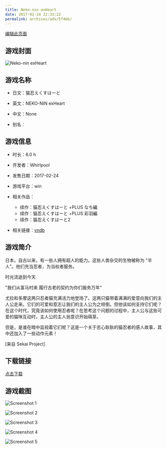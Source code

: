 ```yaml
---
title: Neko-nin exHeart
date: 2017-02-24 22:33:22
permalink: archives/adv/5f4mb/
---
```

[编辑此页面](https://github.com/ACG-3/ADV3-source/blob/main/source/_posts/%E7%8C%AB%E5%BF%8D%E3%81%88%E3%81%8F%E3%81%99%E3%81%AF%E3%83%BC%E3%81%A8.md)

## 游戏封面

![Neko-nin exHeart](https://pan.timero.xyz/d/onedrive/img_lib_001/Neko-nin%20exHeart_cover.avif)


## 游戏名称

- 日文：猫忍えくすはーと
- 英文：NEKO-NIN exHeart
- 中文：None

- 别名：


## 游戏信息

- 时长：6.0 h
- 开发者：Whirlpool
- 发售日期：2017-02-24
- 游戏平台：win
- 相关作品：
   - 续作：猫忍えくすはーと +PLUS なち編
   - 续作：猫忍えくすはーと +PLUS 彩羽編
   - 续作：猫忍えくすはーと2

- 相关链接：[vndb](https://vndb.org/v20433)


## 游戏简介

日本。自古以来，有一些人拥有超人的能力。这些人兽杂交的生物被称为 "半人"。他们充当忍者，为当权者服务。

时光流逝到今天
 
"我们从富马村来 履行古老的契约为你们服务万年"
 
尤拉和多摩这两只忍者猫充满活力地登场了。这两只猫带着满满的爱意向我们的主人公走来。它们的可爱和意志让我们的主人公为之倾倒。但他该如何支持它们呢？在这个时代，究竟该如何使用忍者呢？在思考这个问题的过程中，主人公与这些可爱的猫咪互动时，主人公的主人翁意识开始萌芽。

但是，是谁在暗中监视着它们呢？这是一个关于忠心耿耿的猫忍者的感人故事，其中还加入了一些动作元素！

[来自 Sekai Project］


## 下载链接

[点击下载](https://pan.timero.xyz/onedrive/adv_lib_001/%E7%8C%AB%E5%BF%8D%E3%81%88%E3%81%8F%E3%81%99%E3%81%AF%E3%83%BC%E3%81%A8)


## 游戏截图


![Screenshot 1](https://pan.timero.xyz/d/onedrive/img_lib_001/Neko-nin%20exHeart_Screenshot_1.avif)

![Screenshot 2](https://pan.timero.xyz/d/onedrive/img_lib_001/Neko-nin%20exHeart_Screenshot_2.avif)

![Screenshot 3](https://pan.timero.xyz/d/onedrive/img_lib_001/Neko-nin%20exHeart_Screenshot_3.avif)

![Screenshot 4](https://pan.timero.xyz/d/onedrive/img_lib_001/Neko-nin%20exHeart_Screenshot_4.avif)

![Screenshot 5](https://pan.timero.xyz/d/onedrive/img_lib_001/Neko-nin%20exHeart_Screenshot_5.avif)

